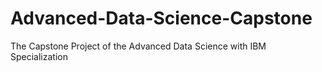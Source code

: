 # Advanced-Data-Science-Capstone
The Capstone Project of the  Advanced Data Science with IBM Specialization
